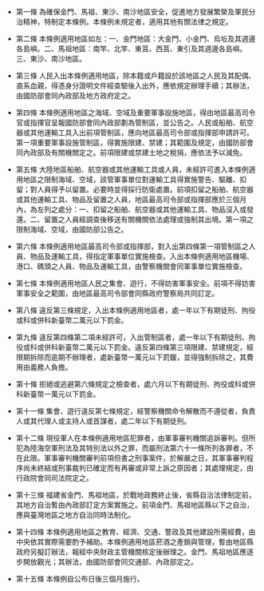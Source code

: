 * 第一條 為確保金門、馬祖、東沙、南沙地區安全，促進地方發展繁榮及軍民分治精神，特制定本條例。本條例未規定者，適用其他有關法律之規定。

* 第二條 本條例適用地區如左：一、金門地區：大金門、小金門、烏坵及其週邊各島嶼。二、馬祖地區：南竿、北竿、東莒、西莒、東引及其週邊各島嶼。三、東沙、南沙地區。

* 第三條 人民入出本條例適用地區，除本籍或戶籍設於該地區之人民及其配偶、直系血親，得憑身分證明文件經查驗後入出外，應依規定辦理手續；其辦法，由國防部會同內政部及地方政府定之。

* 第四條 本條例適用地區之海域、空域及重要軍事設施地區，得由地區最高司令官或指揮官呈報國防部會同內政部劃為管制區，並公告之。人民或船舶、航空器或其他運輸工具入出前項管制區，應向地區最高司令部或指揮部申請許可。第一項重要軍事設施管制區，得實施限建、禁建；其範圍及規定，由國防部會同內政部及有關機關定之。前項限建或禁建土地之稅捐，應依法予以減免。

* 第五條 大陸地區船舶、航空器或其他運輸工具或人員，未經許可進入本條例適用地區之限制海域、空域，該管軍事單位對運輸工具得實施警告、驅離、扣留；對人員得予以留置。必要時並得採行防衛處置。前項扣留之船舶、航空器或其他運輸工具、物品及留置之人員，地區最高司令部或指揮部應於三個月內，為左列之處分：一、扣留之船舶、航空器或其他運輸工具、物品沒入或發還。二、留置之人員經調查後移送有關機關依法處理或強制其出境。第一項之限制海域、空域，由國防部公告之。

* 第六條 本條例適用地區最高司令部或指揮部，對入出第四條第一項管制區之人員、物品及運輸工具，得指定軍事單位實施檢查。入出本條例適用地區機場、港口、碼頭之人員、物品及運輸工具，由警察機關會同軍事單位實施檢查。

* 第七條 本條例適用地區人民之集會、遊行，不得妨害軍事安全。前項不得妨害軍事安全之範圍，由地區最高司令部會同縣政府警察局共同訂定。

* 第八條 違反第三條規定，入出本條例適用地區者，處一年以下有期徒刑、拘役或科或併科新臺幣二萬元以下罰金。

* 第九條 違反第四條第二項未經許可，入出管制區者，處一年以下有期徒刑、拘役或科或併科新臺幣二萬元以下罰金。違反第四條第三項限建、禁建規定，經限期拆除而逾期不辦理者，處新臺幣一萬元以下罰鍰，並得強制拆除之，其費用由義務人負擔。

* 第十條 拒絕或逃避第六條規定之檢查者，處六月以下有期徒刑、拘役或科或併科新臺幣一萬元以下罰金。

* 第十一條 集會、遊行違反第七條規定，經警察機關命令解散而不遵從者，負責人或其代理人或主持人或首謀者，處二年以下有期徒刑。

* 第十二條 現役軍人在本條例適用地區犯罪者，由軍事審判機關追訴審判。但所犯為陸海空軍刑法及其特別法以外之罪，而屬刑法第六十一條所列各罪者，不在此限。軍事審判機關審判前項但書之刑事案件，於解嚴之日，其軍事審判程序尚未終結或刑事裁判已確定而有再審或非常上訴之原因者；其處理規定，由行政院會同司法院定之。

* 第十三條 福建省金門、馬祖地區，於戰地政務終止後，省縣自治法律制定前，其地方自治暫由內政部訂定方案實施之。前項金門、馬祖地區縣以下之自治，應與臺灣地區之地方自治同時法制化。

* 第十四條 本條例適用地區之教育、經濟、交通、警政及其他建設所需經費，由中央依其實際需要酌予補助。本條例適用地區菸酒之產銷與管理，暫由地區縣政府另擬訂辦法，報經中央財政主管機關核定後辦理之。金門、馬祖地區應逐步開放觀光；其辦法，由國防部會同交通部、內政部定之。

* 第十五條 本條例自公布日後三個月施行。

